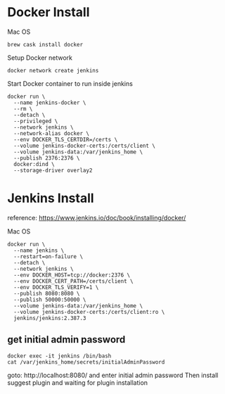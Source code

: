 # Docker Install
Mac OS
```
brew cask install docker
```
Setup Docker network
```
docker network create jenkins
```
Start Docker container to run inside jenkins
```
docker run \
  --name jenkins-docker \
  --rm \
  --detach \
  --privileged \
  --network jenkins \
  --network-alias docker \
  --env DOCKER_TLS_CERTDIR=/certs \
  --volume jenkins-docker-certs:/certs/client \
  --volume jenkins-data:/var/jenkins_home \
  --publish 2376:2376 \
  docker:dind \
  --storage-driver overlay2
```
# Jenkins Install
reference: https://www.jenkins.io/doc/book/installing/docker/

Mac OS
```
docker run \
  --name jenkins \
  --restart=on-failure \
  --detach \
  --network jenkins \
  --env DOCKER_HOST=tcp://docker:2376 \
  --env DOCKER_CERT_PATH=/certs/client \
  --env DOCKER_TLS_VERIFY=1 \
  --publish 8080:8080 \
  --publish 50000:50000 \
  --volume jenkins-data:/var/jenkins_home \
  --volume jenkins-docker-certs:/certs/client:ro \
  jenkins/jenkins:2.387.3
```
## get initial admin password
```
docker exec -it jenkins /bin/bash
cat /var/jenkins_home/secrets/initialAdminPassword
```
goto: http://localhost:8080/
and enter initial admin password
Then install suggest plugin and waiting for plugin installation
